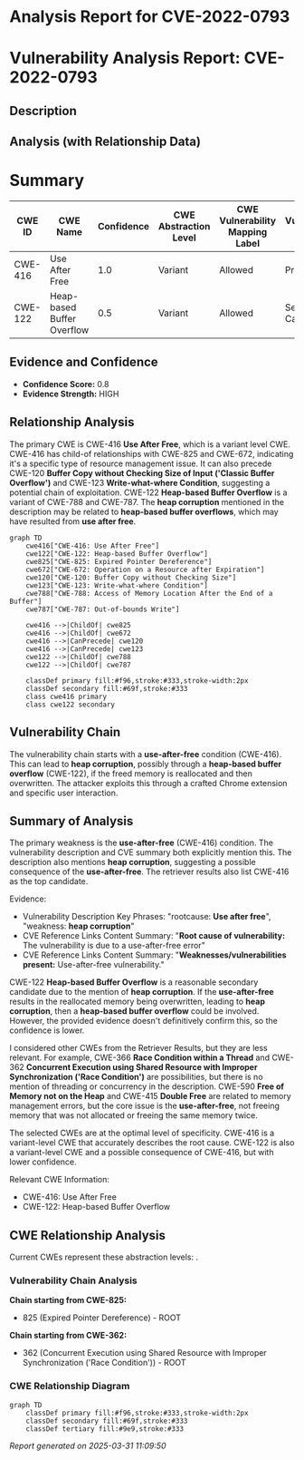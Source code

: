 # Analysis Report for CVE-2022-0793

# Vulnerability Analysis Report: CVE-2022-0793

## Description



## Analysis (with Relationship Data)

# Summary
| CWE ID | CWE Name | Confidence | CWE Abstraction Level | CWE Vulnerability Mapping Label | CWE-Vulnerability Mapping Notes |
|---|---|---|---|---|---|
| CWE-416 | Use After Free | 1.0 | Variant | Allowed | Primary CWE |
| CWE-122 | Heap-based Buffer Overflow | 0.5 | Variant | Allowed | Secondary Candidate |

## Evidence and Confidence

*   **Confidence Score:** 0.8
*   **Evidence Strength:** HIGH

## Relationship Analysis
The primary CWE is CWE-416 **Use After Free**, which is a variant level CWE. CWE-416 has child-of relationships with CWE-825 and CWE-672, indicating it's a specific type of resource management issue. It can also precede CWE-120 **Buffer Copy without Checking Size of Input ('Classic Buffer Overflow')** and CWE-123 **Write-what-where Condition**, suggesting a potential chain of exploitation. CWE-122 **Heap-based Buffer Overflow** is a variant of CWE-788 and CWE-787. The **heap corruption** mentioned in the description may be related to **heap-based buffer overflows**, which may have resulted from **use after free**.

```mermaid
graph TD
    cwe416["CWE-416: Use After Free"]
    cwe122["CWE-122: Heap-based Buffer Overflow"]
    cwe825["CWE-825: Expired Pointer Dereference"]
    cwe672["CWE-672: Operation on a Resource after Expiration"]
    cwe120["CWE-120: Buffer Copy without Checking Size"]
    cwe123["CWE-123: Write-what-where Condition"]
    cwe788["CWE-788: Access of Memory Location After the End of a Buffer"]
    cwe787["CWE-787: Out-of-bounds Write"]
    
    cwe416 -->|ChildOf| cwe825
    cwe416 -->|ChildOf| cwe672
    cwe416 -->|CanPrecede| cwe120
    cwe416 -->|CanPrecede| cwe123
    cwe122 -->|ChildOf| cwe788
    cwe122 -->|ChildOf| cwe787
    
    classDef primary fill:#f96,stroke:#333,stroke-width:2px
    classDef secondary fill:#69f,stroke:#333
    class cwe416 primary
    class cwe122 secondary
```

## Vulnerability Chain
The vulnerability chain starts with a **use-after-free** condition (CWE-416). This can lead to **heap corruption**, possibly through a **heap-based buffer overflow** (CWE-122), if the freed memory is reallocated and then overwritten. The attacker exploits this through a crafted Chrome extension and specific user interaction.

## Summary of Analysis
The primary weakness is the **use-after-free** (CWE-416) condition. The vulnerability description and CVE summary both explicitly mention this. The description also mentions **heap corruption**, suggesting a possible consequence of the **use-after-free**. The retriever results also list CWE-416 as the top candidate.

Evidence:
- Vulnerability Description Key Phrases: "rootcause: **Use after free**", "weakness: **heap corruption**"
- CVE Reference Links Content Summary: "**Root cause of vulnerability:** The vulnerability is due to a use-after-free error"
- CVE Reference Links Content Summary: "**Weaknesses/vulnerabilities present:** Use-after-free vulnerability."

CWE-122 **Heap-based Buffer Overflow** is a reasonable secondary candidate due to the mention of **heap corruption**. If the **use-after-free** results in the reallocated memory being overwritten, leading to **heap corruption**, then a **heap-based buffer overflow** could be involved. However, the provided evidence doesn't definitively confirm this, so the confidence is lower.

I considered other CWEs from the Retriever Results, but they are less relevant. For example, CWE-366 **Race Condition within a Thread** and CWE-362 **Concurrent Execution using Shared Resource with Improper Synchronization ('Race Condition')** are possibilities, but there is no mention of threading or concurrency in the description. CWE-590 **Free of Memory not on the Heap** and CWE-415 **Double Free** are related to memory management errors, but the core issue is the **use-after-free**, not freeing memory that was not allocated or freeing the same memory twice.

The selected CWEs are at the optimal level of specificity. CWE-416 is a variant-level CWE that accurately describes the root cause. CWE-122 is also a variant-level CWE and a possible consequence of CWE-416, but with lower confidence.

Relevant CWE Information:
- CWE-416: Use After Free
- CWE-122: Heap-based Buffer Overflow


## CWE Relationship Analysis

Current CWEs represent these abstraction levels: .


### Vulnerability Chain Analysis

**Chain starting from CWE-825:**
- 825 (Expired Pointer Dereference) - ROOT


**Chain starting from CWE-362:**
- 362 (Concurrent Execution using Shared Resource with Improper Synchronization ('Race Condition')) - ROOT



### CWE Relationship Diagram

```mermaid
graph TD
    classDef primary fill:#f96,stroke:#333,stroke-width:2px
    classDef secondary fill:#69f,stroke:#333
    classDef tertiary fill:#9e9,stroke:#333
```



*Report generated on 2025-03-31 11:09:50*
